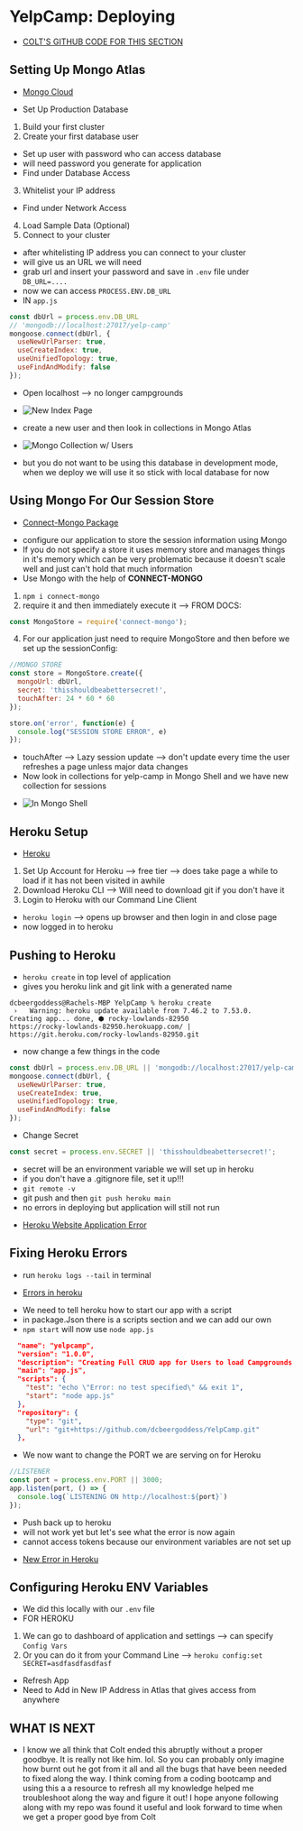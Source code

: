# YelpCamp: Deploying
* [COLT'S GITHUB CODE FOR THIS SECTION](https://github.com/Colt/YelpCamp/tree/3ef5c4ca6aae9243b28167db3c3fb0665c3ea46a)

## Setting Up Mongo Atlas
* [Mongo Cloud](https://www.mongodb.com/cloud)
- Set Up Production Database 
1. Build your first cluster
2. Create your first database user
- Set up user with password who can access database
- will need password you generate for application
- Find under Database Access
3. Whitelist your IP address
- Find under Network Access
4. Load Sample Data (Optional)
5. Connect to your cluster
- after whitelisting IP address you can connect to your cluster
- will give us an URL we will need
- grab url and insert your password and save in `.env` file under `DB_URL=....`
- now we can access `PROCESS.ENV.DB_URL`
- IN `app.js`
```js
const dbUrl = process.env.DB_URL
// 'mongodb://localhost:27017/yelp-camp'
mongoose.connect(dbUrl, {
  useNewUrlParser: true,
  useCreateIndex: true, 
  useUnifiedTopology: true,
  useFindAndModify: false
});
```
- Open localhost --> no longer campgrounds
* ![New Index Page](assets/mongo1.png)
- create a new user and then look in collections in Mongo Atlas
* ![Mongo Collection w/ Users](assets/mongo2.png)
- but you do not want to be using this database in development mode, when we deploy we will use it so stick with local database for now

## Using Mongo For Our Session Store
* [Connect-Mongo Package](https://www.npmjs.com/package/connect-mongo)
- configure our application to store the session information using Mongo
- If you do not specify a store it uses memory store and manages things in it's memory which can be very problematic because it doesn't scale well and just can't hold that much information
- Use Mongo with the help of **CONNECT-MONGO**
1. `npm i connect-mongo`
2. require it and then immediately execute it --> FROM DOCS:
```js
const MongoStore = require('connect-mongo');
```
4. For our application just need to require MongoStore and then before we set up the sessionConfig:
```js
//MONGO STORE
const store = MongoStore.create({
  mongoUrl: dbUrl,
  secret: 'thisshouldbeabettersecret!',
  touchAfter: 24 * 60 * 60
});

store.on('error', function(e) {
  console.log("SESSION STORE ERROR", e)
});
```
- touchAfter --> Lazy session update --> don't update every time the user refreshes a page unless major data changes
- Now look in collections for yelp-camp in Mongo Shell and we have new collection for sessions
* ![In Mongo Shell](assets/mongo3.png)

## Heroku Setup
* [Heroku](https://www.heroku.com/)
1. Set Up Account for Heroku --> free tier --> does take page a while to load if it has not been visited in awhile
2. Download Heroku CLI --> Will need to download git if you don't have it
3. Login to Heroku with our Command Line Client 
- `heroku login` --> opens up browser and then login in and close page
- now logged in to heroku

## Pushing to Heroku
- `heroku create` in top level of application
- gives you heroku link and git link with a generated name
```
dcbeergoddess@Rachels-MBP YelpCamp % heroku create
 ›   Warning: heroku update available from 7.46.2 to 7.53.0.
Creating app... done, ⬢ rocky-lowlands-82950
https://rocky-lowlands-82950.herokuapp.com/ | https://git.heroku.com/rocky-lowlands-82950.git
```
- now change a few things in the code
```js
const dbUrl = process.env.DB_URL || 'mongodb://localhost:27017/yelp-camp';
mongoose.connect(dbUrl, {
  useNewUrlParser: true,
  useCreateIndex: true, 
  useUnifiedTopology: true,
  useFindAndModify: false
});
```
- Change Secret
```js
const secret = process.env.SECRET || 'thisshouldbeabettersecret!';
```
- secret will be an environment variable we will set up in heroku
- if you don't have a .gitignore file, set it up!!!
- `git remote -v`
- git push and then `git push heroku main`
- no errors in deploying but application will still not run
* [Heroku Website Application Error](assets/heroku1.png)

## Fixing Heroku Errors
- run `heroku logs --tail` in terminal
* [Errors in heroku](assets/heroku2.png)
- We need to tell heroku how to start our app with a script
- in package.Json there is a scripts section and we can add our own
- `npm start` will now use `node app.js`
```json
  "name": "yelpcamp",
  "version": "1.0.0",
  "description": "Creating Full CRUD app for Users to load Campgrounds and Review Campgrounds posted.",
  "main": "app.js",
  "scripts": {
    "test": "echo \"Error: no test specified\" && exit 1",
    "start": "node app.js"
  },
  "repository": {
    "type": "git",
    "url": "git+https://github.com/dcbeergoddess/YelpCamp.git"
  },
```
- We now want to change the PORT we are serving on for Heroku
```js
//LISTENER
const port = process.env.PORT || 3000;
app.listen(port, () => {
  console.log(`LISTENING ON http://localhost:${port}`)
}); 
```
- Push back up to heroku
- will not work yet but let's see what the error is now again
- cannot access tokens because our environment variables are not set up
* [New Error in Heroku](assets/heroku3.png)

## Configuring Heroku ENV Variables
- We did this locally with our `.env` file
- FOR HEROKU
1. We can go to dashboard of application and settings --> can specify `Config Vars` 
2. Or you can do it from your Command Line --> `heroku config:set SECRET=asdfasdfasdfasf` 
- Refresh App 
- Need to Add in New IP Address in Atlas that gives access from anywhere

## WHAT IS NEXT
- I know we all think that Colt ended this abruptly without a proper goodbye. It is really not like him. lol. So you can probably only imagine how burnt out he got from it all and all the bugs that have been needed to fixed along the way. I think coming from a coding bootcamp and using this a a resource to refresh all my knowledge helped me troubleshoot along the way and figure it out! I hope anyone following along with my repo was found it useful and look forward to time when we get a proper good bye from Colt
